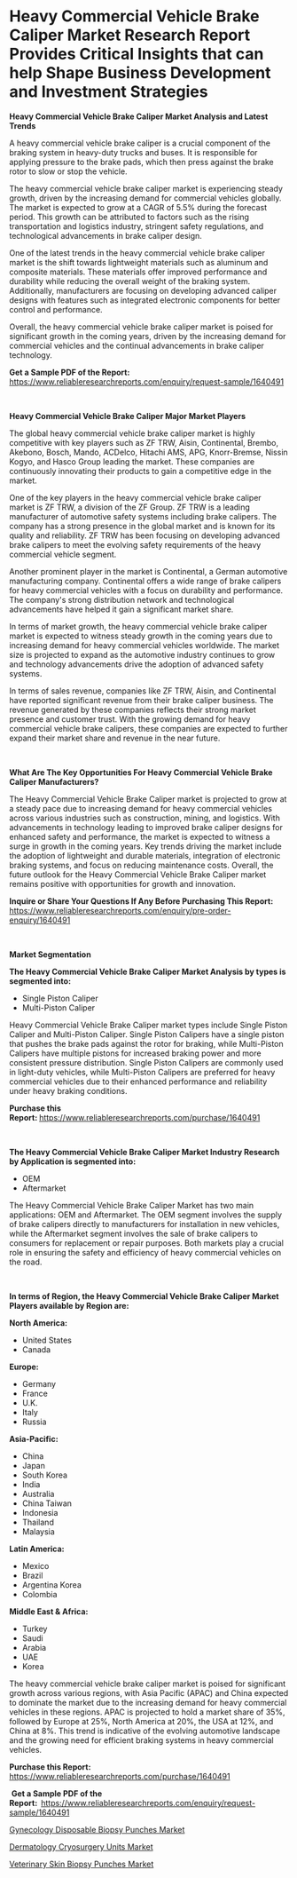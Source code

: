 <p><h1>Heavy Commercial Vehicle Brake Caliper Market Research Report Provides Critical Insights that can help Shape Business Development and Investment Strategies</h1></p><p><strong>Heavy Commercial Vehicle Brake Caliper Market Analysis and Latest Trends</strong></p>
<p><p>A heavy commercial vehicle brake caliper is a crucial component of the braking system in heavy-duty trucks and buses. It is responsible for applying pressure to the brake pads, which then press against the brake rotor to slow or stop the vehicle. </p><p>The heavy commercial vehicle brake caliper market is experiencing steady growth, driven by the increasing demand for commercial vehicles globally. The market is expected to grow at a CAGR of 5.5% during the forecast period. This growth can be attributed to factors such as the rising transportation and logistics industry, stringent safety regulations, and technological advancements in brake caliper design.</p><p>One of the latest trends in the heavy commercial vehicle brake caliper market is the shift towards lightweight materials such as aluminum and composite materials. These materials offer improved performance and durability while reducing the overall weight of the braking system. Additionally, manufacturers are focusing on developing advanced caliper designs with features such as integrated electronic components for better control and performance.</p><p>Overall, the heavy commercial vehicle brake caliper market is poised for significant growth in the coming years, driven by the increasing demand for commercial vehicles and the continual advancements in brake caliper technology.</p></p>
<p><strong>Get a Sample PDF of the Report:&nbsp;</strong> <a href="https://www.reliableresearchreports.com/enquiry/request-sample/1640491">https://www.reliableresearchreports.com/enquiry/request-sample/1640491</a></p>
<p>&nbsp;</p>
<p><strong>Heavy Commercial Vehicle Brake Caliper Major Market Players</strong></p>
<p><p>The global heavy commercial vehicle brake caliper market is highly competitive with key players such as ZF TRW, Aisin, Continental, Brembo, Akebono, Bosch, Mando, ACDelco, Hitachi AMS, APG, Knorr-Bremse, Nissin Kogyo, and Hasco Group leading the market. These companies are continuously innovating their products to gain a competitive edge in the market.</p><p>One of the key players in the heavy commercial vehicle brake caliper market is ZF TRW, a division of the ZF Group. ZF TRW is a leading manufacturer of automotive safety systems including brake calipers. The company has a strong presence in the global market and is known for its quality and reliability. ZF TRW has been focusing on developing advanced brake calipers to meet the evolving safety requirements of the heavy commercial vehicle segment.</p><p>Another prominent player in the market is Continental, a German automotive manufacturing company. Continental offers a wide range of brake calipers for heavy commercial vehicles with a focus on durability and performance. The company's strong distribution network and technological advancements have helped it gain a significant market share.</p><p>In terms of market growth, the heavy commercial vehicle brake caliper market is expected to witness steady growth in the coming years due to increasing demand for heavy commercial vehicles worldwide. The market size is projected to expand as the automotive industry continues to grow and technology advancements drive the adoption of advanced safety systems.</p><p>In terms of sales revenue, companies like ZF TRW, Aisin, and Continental have reported significant revenue from their brake caliper business. The revenue generated by these companies reflects their strong market presence and customer trust. With the growing demand for heavy commercial vehicle brake calipers, these companies are expected to further expand their market share and revenue in the near future.</p></p>
<p>&nbsp;</p>
<p><strong>What Are The Key Opportunities For Heavy Commercial Vehicle Brake Caliper Manufacturers?</strong></p>
<p><p>The Heavy Commercial Vehicle Brake Caliper market is projected to grow at a steady pace due to increasing demand for heavy commercial vehicles across various industries such as construction, mining, and logistics. With advancements in technology leading to improved brake caliper designs for enhanced safety and performance, the market is expected to witness a surge in growth in the coming years. Key trends driving the market include the adoption of lightweight and durable materials, integration of electronic braking systems, and focus on reducing maintenance costs. Overall, the future outlook for the Heavy Commercial Vehicle Brake Caliper market remains positive with opportunities for growth and innovation.</p></p>
<p><strong>Inquire or Share Your Questions If Any Before Purchasing This Report:</strong> <a href="https://www.reliableresearchreports.com/enquiry/pre-order-enquiry/1640491">https://www.reliableresearchreports.com/enquiry/pre-order-enquiry/1640491</a></p>
<p>&nbsp;</p>
<p><strong>Market Segmentation</strong></p>
<p><strong>The Heavy Commercial Vehicle Brake Caliper Market Analysis by types is segmented into:</strong></p>
<p><ul><li>Single Piston Caliper</li><li>Multi-Piston Caliper</li></ul></p>
<p><p>Heavy Commercial Vehicle Brake Caliper market types include Single Piston Caliper and Multi-Piston Caliper. Single Piston Calipers have a single piston that pushes the brake pads against the rotor for braking, while Multi-Piston Calipers have multiple pistons for increased braking power and more consistent pressure distribution. Single Piston Calipers are commonly used in light-duty vehicles, while Multi-Piston Calipers are preferred for heavy commercial vehicles due to their enhanced performance and reliability under heavy braking conditions.</p></p>
<p><strong>Purchase this Report:&nbsp;</strong><a href="https://www.reliableresearchreports.com/purchase/1640491">https://www.reliableresearchreports.com/purchase/1640491</a></p>
<p>&nbsp;</p>
<p><strong>The Heavy Commercial Vehicle Brake Caliper Market Industry Research by Application is segmented into:</strong></p>
<p><ul><li>OEM</li><li>Aftermarket</li></ul></p>
<p><p>The Heavy Commercial Vehicle Brake Caliper Market has two main applications: OEM and Aftermarket. The OEM segment involves the supply of brake calipers directly to manufacturers for installation in new vehicles, while the Aftermarket segment involves the sale of brake calipers to consumers for replacement or repair purposes. Both markets play a crucial role in ensuring the safety and efficiency of heavy commercial vehicles on the road.</p></p>
<p>&nbsp;</p>
<p><strong>In terms of Region, the Heavy Commercial Vehicle Brake Caliper Market Players available by Region are:</strong></p>
<p>
    <p> <strong> North America: </strong>
        <ul>
            <li>United States</li>
            <li>Canada</li>
        </ul>
        </p> 
    <p> <strong> Europe: </strong>
        <ul>
            <li>Germany</li>
            <li>France</li>
            <li>U.K.</li>
            <li>Italy</li>
            <li>Russia</li>
        </ul>
        </p> 
    <p> <strong> Asia-Pacific: </strong>
        <ul>
            <li>China</li>
            <li>Japan</li>
            <li>South Korea</li>
            <li>India</li>
            <li>Australia</li>
            <li>China Taiwan</li>
            <li>Indonesia</li>
            <li>Thailand</li>
            <li>Malaysia</li>
        </ul>
        </p> 
    <p> <strong> Latin America: </strong>
        <ul>
            <li>Mexico</li>
            <li>Brazil</li>
            <li>Argentina Korea</li>
            <li>Colombia</li>
        </ul>
        </p> 
    <p> <strong> Middle East & Africa: </strong>
        <ul>
            <li>Turkey</li>
            <li>Saudi</li>
            <li>Arabia</li>
            <li>UAE</li>
            <li>Korea</li>
        </ul>
    </p>
    </p>
<p><p>The heavy commercial vehicle brake caliper market is poised for significant growth across various regions, with Asia Pacific (APAC) and China expected to dominate the market due to the increasing demand for heavy commercial vehicles in these regions. APAC is projected to hold a market share of 35%, followed by Europe at 25%, North America at 20%, the USA at 12%, and China at 8%. This trend is indicative of the evolving automotive landscape and the growing need for efficient braking systems in heavy commercial vehicles.</p></p>
<p><strong>Purchase this Report: </strong><a href="https://www.reliableresearchreports.com/purchase/1640491">https://www.reliableresearchreports.com/purchase/1640491</a></p>
<p>&nbsp;<strong>Get a Sample PDF of the Report:&nbsp;&nbsp;</strong><a href="https://www.reliableresearchreports.com/enquiry/request-sample/1640491">https://www.reliableresearchreports.com/enquiry/request-sample/1640491</a></p>
<p><strong></strong></p>
<p><p><a href="https://view.publitas.com/reportprime-1/gynecology-disposable-biopsy-punches-market-size-growth-outlook-from-2023-to-2030-projecting-at-markets-trends-analysis-by-application-regional-outlook-and-revenue/">Gynecology Disposable Biopsy Punches Market</a></p><p><a href="https://view.publitas.com/reportprime-1/dermatology-cryosurgery-units-market-with-the-goal-of-estimating-the-market-size-and-future-growth-potential-of-various-market-segments-based-on-component-applications-end-user-and-region/">Dermatology Cryosurgery Units Market</a></p><p><a href="https://view.publitas.com/reportprime-1/veterinary-skin-biopsy-punches-market-research-report-provides-critical-insights-that-can-help-shape-business-development-and-investment-strategies/">Veterinary Skin Biopsy Punches Market</a></p></p>